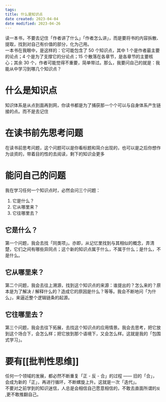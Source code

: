 ```yaml
---
tags:
title: 什么是知识点
date created: 2023-04-04
date modified: 2023-04-26
---
```


读一本书，不要去记住「作者讲了什么」「作者怎么讲」，而是要将书的内容拆散、提取，找到对自己有价值的部分，化为己用。  
一本书在我眼中，是这样的：它可能包含了 50 个知识点，其中 1 个是作者最主要的论点；4 个是为了支撑它的分论点；15 个散落在各章节，是各章节的主要核心；其余 30 个，作者可能觉得不重要，简单带过。那么，我要问自己的就是：我能从中学习到哪几个知识点？

# 什么是知识点

知识体系是从点到面再到网，你读书都是为了捕获那一个个可以与自身体系产生链接的点。而不是去记住

# 在读书前先思考问题

在读书前思考问题，这个问题可以是你看标题和简介出现的，也可以是之后你想作为谈资的，带着目的性的去阅读，剩下的知识会更多

# 能问自己的问题

我在学习任何一个知识点时，必然会问三个问题：

1. 它是什么？
2. 它从哪里来？
3. 它往哪里去？

## 它是什么？

第一个问题，我会去找「同类项」。亦即，从记忆里找到与其相似的概念，弄清楚，它们之间有哪些异同点；这个新的知识点属于什么，不属于什么；是什么，不是什么。

## 它从哪里来？

第二个问题，我会去往上溯源，找到这个知识点的来源：谁提出的？怎么来的？原本是为了解决 / 解释什么的？造成它的原因是什么？等等。我会不断地问「为什么」，来逼近整个逻辑链条的起源。

## 它往哪里去？

第三个问题，我会去往下拓展，去找这个知识点的应用情景。我会去思考，把它放到这个场合下，会怎么样；把它放到那个语境下，又会怎么样。这就是我的「包围式学习」。

# 要有[[批判性思维]]

任何一个领域的发展，都必然不断重复「正 - 反 - 合」的过程 —— 旧的「合」，会成为新的「正」，再进行循环，不断螺旋上升。这就是一次「迭代」。  
不要对之前学到的知识迷信，人总是会相信自己愿意相信的，不敢去直面所谓的`反` ,更不敢推翻自己。
